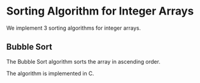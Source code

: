 # Sorting Algorithm for Integer Arrays

We implement 3 sorting algorithms for integer arrays.

## Bubble Sort

The Bubble Sort algorithm sorts the array in ascending order.

The algorithm is implemented in C.
